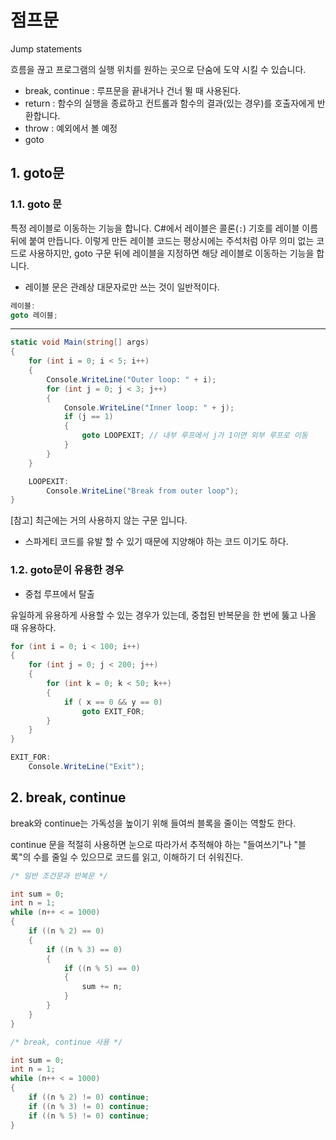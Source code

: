 # 점프문

Jump statements 

흐름을 끊고 프로그램의 실행 위치를 원하는 곳으로 단숨에 도약 시킬 수 있습니다.

* break, continue : 루프문을 끝내거나 건너 뛸 때 사용된다.
* return : 함수의 실행을 종료하고 컨트롤과 함수의 결과(있는 경우)를 호출자에게 반환합니다.
* throw : 예외에서 볼 예정
* goto





## 1. goto문

### 1.1. goto 문

특정 레이블로 이동하는 기능을 합니다. C#에서 레이블은 콜론(`:`) 기호를 레이블 이름 뒤에 붙여 만듭니다. 이렇게 만든 레이블 코드는 평상시에는 주석처럼 아무 의미 없는 코드로 사용하지만, goto 구문 뒤에 레이블을 지정하면 해당 레이블로 이동하는 기능을 합니다.

* 레이블 문은 관례상 대문자로만 쓰는 것이 일반적이다.

```csharp
레이블:
goto 레이블;
```

---

```csharp
static void Main(string[] args)
{
    for (int i = 0; i < 5; i++)
    {
        Console.WriteLine("Outer loop: " + i);
        for (int j = 0; j < 3; j++)
        {
            Console.WriteLine("Inner loop: " + j);
            if (j == 1)
            {
                goto LOOPEXIT; // 내부 루프에서 j가 1이면 외부 루프로 이동
            }
        }
    }

    LOOPEXIT:
	    Console.WriteLine("Break from outer loop");
}
```

[참고] 최근에는 거의 사용하지 않는 구문 입니다. 

* 스파게티 코드를 유발 할 수 있기 때문에 지양해야 하는 코드 이기도 하다.





### 1.2. goto문이 유용한 경우

* 중첩 루프에서 탈출

유일하게 유용하게 사용할 수 있는 경우가 있는데, 중첩된 반복문을 한 번에 뚫고 나올 때 유용하다.

```csharp
for (int i = 0; i < 100; i++)
{
    for (int j = 0; j < 200; j++)
	{
        for (int k = 0; k < 50; k++)
        {
            if ( x == 0 && y == 0)
        		goto EXIT_FOR;
    	}
	}
}

EXIT_FOR:
	Console.WriteLine("Exit");
```











## 2. break, continue

break와 continue는 가독성을 높이기 위해 들여씌 블록을 줄이는 역할도 한다.

continue 문을 적절히 사용하면 눈으로 따라가서 추적해야 하는 "들여쓰기"나 "블록"의 수를 줄일 수 있으므로 코드를 읽고, 이해하기 더 쉬워진다.

```csharp
/* 일반 조건문과 반복문 */

int sum = 0;
int n = 1;
while (n++ < = 1000)
{
	if ((n % 2) == 0)
	{
		if ((n % 3) == 0)
		{
			if ((n % 5) == 0)
			{
				sum += n;
			}
		}
	}
}
```

```csharp
/* break, continue 사용 */

int sum = 0;
int n = 1;
while (n++ < = 1000)
{
	if ((n % 2) != 0) continue;
	if ((n % 3) != 0) continue;
	if ((n % 5) != 0) continue;
}
```

